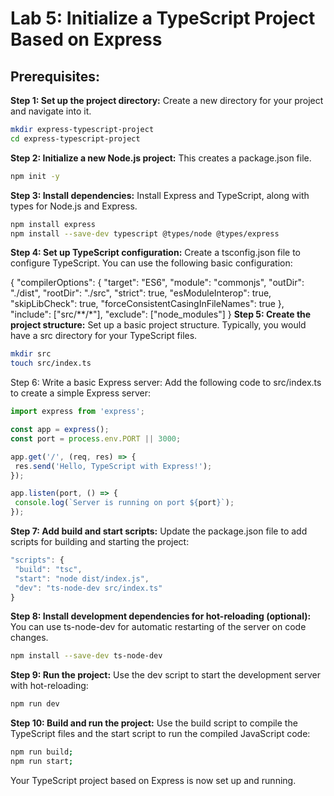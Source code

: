 # Lab 5: Initialize a TypeScript Project Based on Express

## Prerequisites:

**Step 1: Set up the project directory:**
   Create a new directory for your project and navigate into it.
   ```sh
   mkdir express-typescript-project
   cd express-typescript-project
   ```

**Step 2: Initialize a new Node.js project:**
This creates a package.json file.

 ```sh
npm init -y
 ```
**Step 3: Install dependencies:**
Install Express and TypeScript, along with types for Node.js and Express.
 
 ```sh
npm install express
npm install --save-dev typescript @types/node @types/express
 ```
**Step 4: Set up TypeScript configuration:**
Create a tsconfig.json file to configure TypeScript. You can use the following basic configuration:


{
  "compilerOptions": {
    "target": "ES6",
    "module": "commonjs",
    "outDir": "./dist",
    "rootDir": "./src",
    "strict": true,
    "esModuleInterop": true,
    "skipLibCheck": true,
    "forceConsistentCasingInFileNames": true
  },
  "include": ["src/**/*"],
  "exclude": ["node_modules"]
}
**Step 5: Create the project structure:**
Set up a basic project structure. Typically, you would have a src directory for your TypeScript files.

 ```sh
mkdir src
touch src/index.ts
 ```
Step 6: Write a basic Express server:
Add the following code to src/index.ts to create a simple Express server:

 ```js
import express from 'express';

const app = express();
const port = process.env.PORT || 3000;

app.get('/', (req, res) => {
  res.send('Hello, TypeScript with Express!');
});

app.listen(port, () => {
  console.log(`Server is running on port ${port}`);
});

 ```

**Step 7: Add build and start scripts:**
Update the package.json file to add scripts for building and starting the project:

 ```js
"scripts": {
  "build": "tsc",
  "start": "node dist/index.js",
  "dev": "ts-node-dev src/index.ts"
}
 ```
**Step 8: Install development dependencies for hot-reloading (optional):**
You can use ts-node-dev for automatic restarting of the server on code changes.

 ```sh
npm install --save-dev ts-node-dev
 ```
**Step 9: Run the project:**
Use the dev script to start the development server with hot-reloading:

 ```sh
npm run dev
 ```
**Step 10: Build and run the project:**
Use the build script to compile the TypeScript files and the start script to run the compiled JavaScript code:
 ```sh
 npm run build;
 npm run start;
  ```

Your TypeScript project based on Express is now set up and running.
